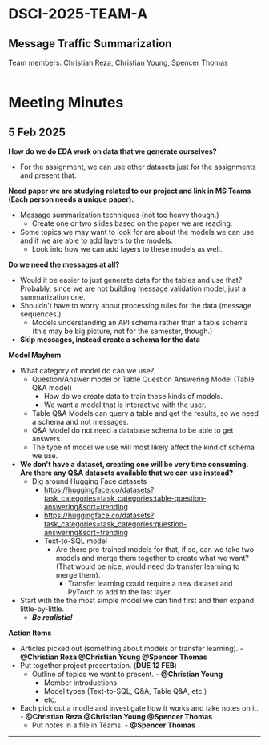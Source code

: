 # DSCI-2025-TEAM-A
## Message Traffic Summarization
Team members: Christian Reza, Christian Young, Spencer Thomas

---
# Meeting Minutes

## 5 Feb 2025

**How do we do EDA work on data that we generate ourselves?**
 * For the assignment, we can use other datasets just for the assignments and present that.

**Need paper we are studying related to our project and link in MS Teams (Each person needs a unique paper).**
* Message summarization techniques (not too heavy though.)
  * Create one or two slides based on the paper we are reading.
* Some topics we may want to look for are about the models we can use and if we are able to add layers to the models.
  * Look into how we can add layers to these models as well.

**Do we need the messages at all?**
* Would it be easier to just generate data for the tables and use that? Probably, since we are not building message validation model, just a summarization one.
* Shouldn't have to worry about processing rules for the data (message sequences.)
  * Models understanding an API schema rather than a table schema (this may be big picture, not for the semester, though.)
* **Skip messages, instead create a schema for the data**

**Model Mayhem**
* What category of model do can we use?
  * Question/Answer model or Table Question Answering Model (Table Q&A model)
    * How do we create data to train these kinds of models.
    * We want a model that is interactive with the user.
  * Table Q&A Models can query a table and get the results, so we need a schema and not messages.
  * Q&A Model do not need a database schema to be able to get answers.
  * The type of model we use will most likely affect the kind of schema we use.
* **We don't have a dataset, creating one will be very time consuming. Are there any Q&A datasets available that we can use instead?**
  * Dig around Hugging Face datasets
    * https://huggingface.co/datasets?task_categories=task_categories:table-question-answering&sort=trending
    * https://huggingface.co/datasets?task_categories=task_categories:question-answering&sort=trending
    * Text-to-SQL model
      * Are there pre-trained models for that, if so, can we take two models and merge them together to create what we want? (That would be nice, would need do transfer learning to merge them).
        * Transfer learning could require a new dataset and PyTorch to add to the last layer.
* Start with the the most simple model we can find first and then expand little-by-little.
  * ***Be realistic!***

**Action Items**
 * Articles picked out (something about models or transfer learning). - **@Christian Reza @Christian Young @Spencer Thomas**
 * Put together project presentation. (**DUE 12 FEB**)
   * Outline of topics we want to present. - **@Christian Young**
     * Member introductions
     * Model types (Text-to-SQL, Q&A, Table Q&A, etc.)
     * etc.
 * Each pick out a modle and investigate how it works and take notes on it. - **@Christian Reza @Christian Young @Spencer Thomas**
   * Put notes in a file in Teams. - **@Spencer Thomas**


---- 